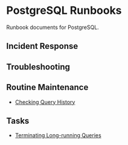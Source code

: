 # PostgreSQL Runbooks

Runbook documents for PostgreSQL.

## Incident Response

## Troubleshooting

## Routine Maintenance

- [Checking Query History](/docs/postgresql/checking-query-history.md)

## Tasks

- [Terminating Long-running Queries](/docs/postgresql/terminating-long-running-queries.md)

